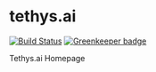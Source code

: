 # tethys.ai

[![Build Status](https://travis-ci.org/TethysFoundation/tethys.ai.svg?branch=master)](https://travis-ci.org/TethysFoundation/tethys.ai) [![Greenkeeper badge](https://badges.greenkeeper.io/TethysFoundation/tethys.ai.svg)](https://greenkeeper.io/)

Tethys.ai Homepage
